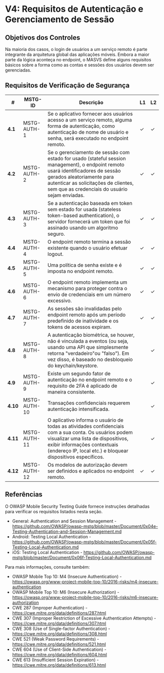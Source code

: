 # V4: Requisitos de Autenticação e Gerenciamento de Sessão

## Objetivos dos Controles

Na maioria dos casos, o login de usuários a um serviço remoto é parte integrante da arquitetura global das aplicações móveis. Embora a maior parte da lógica aconteça no endpoint, o MASVS define alguns requisitos básicos sobre a forma como as contas e sessões dos usuários devem ser gerenciadas.

## Requisitos de Verificação de Segurança

| # | MSTG-ID | Descrição | L1 | L2 |
| -- | -------- | ---------------------- | - | - |
| **4.1** | MSTG-AUTH-1 | Se o aplicativo fornecer aos usuários acesso a um serviço remoto, alguma forma de autenticação, como autenticação de nome de usuário e senha, será executado no endpoint remoto. | ✓ | ✓ |
| **4.2** | MSTG-AUTH-2 | Se o gerenciamento de sessão com estado for usado (stateful session management), o endpoint remoto usará identificadores de sessão gerados aleatoriamente para autenticar as solicitações de clientes, sem que as credenciais do usuário sejam enviadas. | ✓ | ✓ |
| **4.3** | MSTG-AUTH-3 | Se a autenticação baseada em token sem estado for usada (stateless token-based authentication), o servidor fornecerá um token que foi assinado usando um algoritmo seguro. | ✓ | ✓ |
| **4.4** | MSTG-AUTH-4 | O endpoint remoto termina a sessão existente quando o usuário efetuar logout. | ✓ | ✓ |
| **4.5** | MSTG-AUTH-5 | Uma política de senha existe e é imposta no endpoint remoto. | ✓ | ✓ |
| **4.6** | MSTG-AUTH-6 | O endpoint remoto implementa um mecanismo para proteger contra o envio de credenciais em um número excessivo. | ✓ | ✓ |
| **4.7** | MSTG-AUTH-7 | As sessões são invalidadas pelo endpoint remoto após um período predefinido de inatividade e os tokens de acessos expiram. | ✓ | ✓ |
| **4.8** | MSTG-AUTH-8 | A autenticação biométrica, se houver, não é vinculada a eventos (ou seja, usando uma API que simplesmente retorna "verdadeiro"ou "falso"). Em vez disso, é baseado no desbloqueio do keychain/keystore. | | ✓ |
| **4.9** | MSTG-AUTH-9 | Existe um segundo fator de autenticação no endpoint remoto e o requisito de 2FA é aplicado de maneira consistente. | | ✓ |
| **4.10** | MSTG-AUTH-10 | Transações confidenciais requerem autenticação intensificada. | | ✓ |
| **4.11** | MSTG-AUTH-11 | O aplicativo informa o usuário de todas as atividades confidenciais com a sua conta. Os usuários podem visualizar uma lista de dispositivos, exibir informações contextuais (endereço IP, local etc.) e bloquear dispositivos específicos. | | ✓ |
| **4.12** | MSTG-AUTH-12 | Os modelos de autorização devem ser definidos e aplicados no endpoint remoto. | ✓ | ✓ |

## Referências

O OWASP Mobile Security Testing Guide fornece instruções detalhadas para verificar os requisitos listados nesta seção.

- General: Authentication and Session Management - <https://github.com/OWASP/owasp-mstg/blob/master/Document/0x04e-Testing-Authentication-and-Session-Management.md>
- Android: Testing Local Authentication - <https://github.com/OWASP/owasp-mstg/blob/master/Document/0x05f-Testing-Local-Authentication.md>
- iOS: Testing Local Authentication - <https://github.com/OWASP/owasp-mstg/blob/master/Document/0x06f-Testing-Local-Authentication.md>

Para mais informações, consulte também:

- OWASP Mobile Top 10: M4 (Insecure Authentication) - <https://owasp.org/www-project-mobile-top-10/2016-risks/m4-insecure-authentication>
- OWASP Mobile Top 10: M6 (Insecure Authorization) - <https://owasp.org/www-project-mobile-top-10/2016-risks/m6-insecure-authorization>
- CWE 287 (Improper Authentication) - <https://cwe.mitre.org/data/definitions/287.html>
- CWE 307 (Improper Restriction of Excessive Authentication Attempts) - <https://cwe.mitre.org/data/definitions/307.html>
- CWE 308 (Use of Single-factor Authentication) - <https://cwe.mitre.org/data/definitions/308.html>
- CWE 521 (Weak Password Requirements) - <https://cwe.mitre.org/data/definitions/521.html>
- CWE 604 (Use of Client-Side Authentication) - <https://cwe.mitre.org/data/definitions/604.html>
- CWE 613 (Insufficient Session Expiration) - <https://cwe.mitre.org/data/definitions/613.html>
